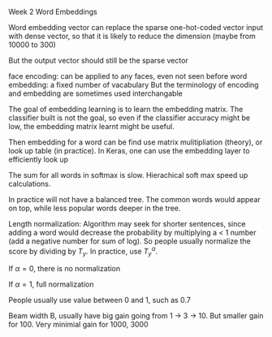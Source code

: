 Week 2
Word Embeddings

Word embedding vector can replace the sparse one-hot-coded vector input with dense vector, so that it is likely to reduce the dimension (maybe from 10000 to 300)

But the output vector should still be the sparse vector

face encoding: can be applied to any faces, even not seen before
word embedding: a fixed number of vacabulary
But the terminology of encoding and embedding are sometimes used interchangable

The goal of embedding learning is to learn the embedding matrix. The classifier built is not the goal, so even if the classifier accuracy might be low, the embedding matrix learnt might be useful.

Then embedding for a word can be find use matrix mulitipliation (theory), or look up table (in practice). In Keras, one can use the embedding layer to efficiently look up 

The sum for all words in softmax is slow. Hierachical soft max speed up calculations.

In practice will not have a balanced tree. The common words would appear on top, while less popular words deeper in the tree.

Length normalization:
Algorithm may seek for shorter sentences, since adding a word would decrease the probability by multiplying a < 1 number (add a negative number for sum of log). So people usually normalize the score by dividing by $T_y$. In practice, use ${T_y}^{\alpha}$. 

If $\alpha = 0$, there is no normalization

If $\alpha = 1$, full normalization

People usually use value between $0$ and $1$, such as $0.7$

Beam width B, usually have big gain going from 1 -> 3 -> 10. But smaller gain for 100. Very minimial gain for 1000, 3000
